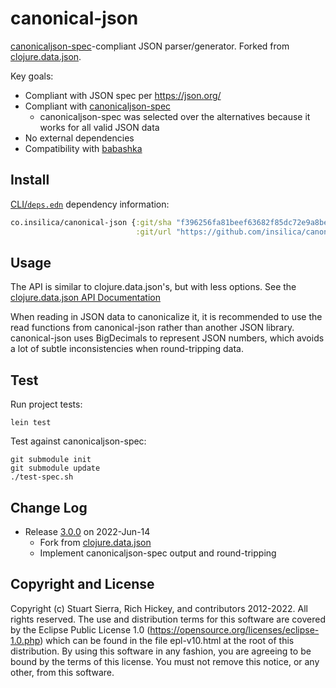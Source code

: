 canonical-json
========================================

[canonicaljson-spec](https://insilica.github.io/canonicaljson-spec/)-compliant JSON parser/generator. Forked from [clojure.data.json](https://github.com/clojure/data.json).

Key goals:
* Compliant with JSON spec per https://json.org/
* Compliant with [canonicaljson-spec](https://insilica.github.io/canonicaljson-spec/)
  * canonicaljson-spec was selected over the alternatives because it works for all valid JSON data
* No external dependencies
* Compatibility with [babashka](https://babashka.org/)


Install
----------------------------------------

[CLI/`deps.edn`](https://clojure.org/reference/deps_and_cli) dependency information:
```clojure
co.insilica/canonical-json {:git/sha "f396256fa81beef63682f85dc72e9a8be6fe9bfb"
                            :git/url "https://github.com/insilica/canonical-json"}
```


Usage
----------------------------------------

The API is similar to clojure.data.json's, but with less options.
See the [clojure.data.json API Documentation](https://clojure.github.io/data.json/)

When reading in JSON data to canonicalize it, it is recommended to use the read functions from canonical-json rather than another JSON library. canonical-json uses BigDecimals to represent JSON numbers, which avoids a lot of subtle inconsistencies when round-tripping data.

Test
----------------------------------------

Run project tests:
```
lein test
```

Test against canonicaljson-spec:
```
git submodule init
git submodule update
./test-spec.sh
```


Change Log
----------------------------------------

* Release [3.0.0] on 2022-Jun-14
  * Fork from [clojure.data.json](https://github.com/clojure/data.json)
  * Implement canonicaljson-spec output and round-tripping

[3.0.0]: https://github.com/insilica/canonical-json/tree/v3.0.0

Copyright and License
----------------------------------------

Copyright (c) Stuart Sierra, Rich Hickey, and contributors 2012-2022.
All rights reserved.  The use and
distribution terms for this software are covered by the Eclipse Public
License 1.0 (https://opensource.org/licenses/eclipse-1.0.php) which can
be found in the file epl-v10.html at the root of this distribution.
By using this software in any fashion, you are agreeing to be bound by
the terms of this license.  You must not remove this notice, or any
other, from this software.
